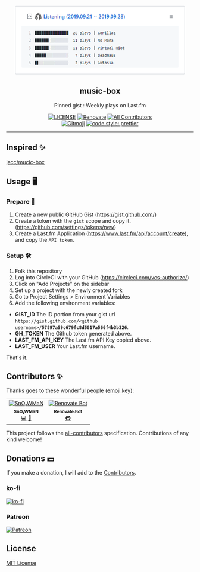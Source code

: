 <p align="center">
  <img src="https://raw.githubusercontent.com/SnO2WMaN/music-box/master/preview.png">
  <h2 align="center">music-box</h2>
  <p align="center">Pinned gist : Weekly plays on Last.fm</p>
</p>

<div align="center">
<p>

[![LICENSE](https://img.shields.io/github/license/conten2/eslint-config?style=flat-square)](https://github.com/SnO2WMaN/music-box/blob/master/LICENSE)
[![Renovate](https://img.shields.io/badge/renovate-enabled-25c4c3.svg?style=flat-square)](https://renovatebot.com/)
[![All Contributors](https://img.shields.io/badge/all_contributors-2-orange.svg?style=flat-square)](#contributors-)
<br/>
[![Gitmoji](https://img.shields.io/badge/gitmoji-%20😜%20😍-FFDD67.svg?style=flat-square)](https://gitmoji.carloscuesta.me)
[![code style: prettier](https://img.shields.io/badge/code_style-prettier-ff69b4.svg?style=flat-square)](https://github.com/prettier/prettier)

</p>
</div>

---

## Inspired ✨

[jacc/mucic-box](https://github.com/jacc/music-box)

## Usage 🖥

### Prepare 🎒

1. Create a new public GitHub Gist (https://gist.github.com/)
2. Create a token with the `gist` scope and copy it. (https://github.com/settings/tokens/new)
3. Create a Last.fm Application (https://www.last.fm/api/account/create), and copy the `API token`.

### Setup 🛠

1. Folk this repository
2. Log into CircleCI with your GitHub (https://circleci.com/vcs-authorize/)
3. Click on "Add Projects" on the sidebar
4. Set up a project with the newly created fork
5. Go to Project Settings > Environment Variables
6. Add the following environment variables:

- **GIST_ID** The ID portion from your gist url `https://gist.github.com/<github username>/`**`57897a59c679fc8d5817a566f4b3b326`**.
- **GH_TOKEN** The Github token generated above.
- **LAST_FM_API_KEY** The Last.fm API Key copied above.
- **LAST_FM_USER** Your Last.fm username.

That's it.

## Contributors ✨

Thanks goes to these wonderful people ([emoji key](https://allcontributors.org/docs/en/emoji-key)):

<!-- ALL-CONTRIBUTORS-LIST:START - Do not remove or modify this section -->
<!-- prettier-ignore-start -->
<!-- markdownlint-disable -->
<table>
  <tr>
    <td align="center"><a href="https://sno2wman.dev/"><img src="https://avatars3.githubusercontent.com/u/15155608?v=4" width="80px;" alt="SnO₂WMaN"/><br /><sub><b>SnO₂WMaN</b></sub></a><br /><a href="https://github.com/SnO2WMaN/musicbox/commits?author=SnO2WMaN" title="Code">💻</a> <a href="#maintenance-SnO2WMaN" title="Maintenance">🚧</a></td>
    <td align="center"><a href="https://renovatebot.com"><img src="https://avatars0.githubusercontent.com/u/25180681?v=4" width="80px;" alt="Renovate Bot"/><br /><sub><b>Renovate Bot</b></sub></a><br /><a href="#infra-renovate-bot" title="Infrastructure (Hosting, Build-Tools, etc)">🚇</a></td>
  </tr>
</table>

<!-- markdownlint-enable -->
<!-- prettier-ignore-end -->

<!-- ALL-CONTRIBUTORS-LIST:END -->

This project follows the [all-contributors](https://github.com/all-contributors/all-contributors) specification. Contributions of any kind welcome!

## Donations 💵

If you make a donation, I will add to the [Contributors](#contributors-).

### ko-fi

[![ko-fi](https://www.ko-fi.com/img/githubbutton_sm.svg)](https://ko-fi.com/P5P514HW9)

### Patreon

[![Patreon](https://c5.patreon.com/external/logo/become_a_patron_button.png)](https://www.patreon.com/bePatron?u=15331123)

## License

[MIT License](https://github.com/SnO2WMaN/music-box/blob/master/LICENSE)

